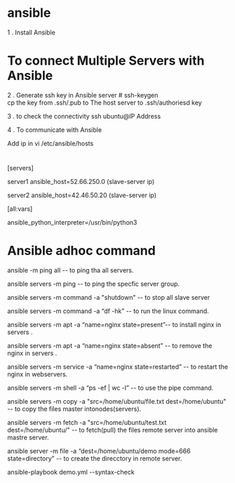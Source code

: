 # ansible


1 . Install Ansible
# To connect Multiple Servers with Ansible
2 . Generate ssh key in Ansible server # ssh-keygen    
cp the key from .ssh/.pub  to The host server to .ssh/authoriesd key

3 . to check the connectivity    ssh ubuntu@IP Address

4 . To communicate with Ansible

Add ip in vi /etc/ansible/hosts
# 
[servers]

server1 ansible_host=52.66.250.0 (slave-server ip)

server2 ansible_host=42.46.50.20 (slave-server  ip)

[all:vars]

ansible_python_interpreter=/usr/bin/python3

# Ansible adhoc command

ansible -m ping all                     -- to ping tha all servers.

ansible servers -m ping                 -- to ping the specfic server group.

ansible servers -m command -a "shutdown"  -- to stop all slave server

ansible servers -m command -a “df -hk”    -- to run the linux command.

ansible servers -m apt -a “name=nginx state=present”-- to install nginx in servers .

ansible servers -m apt -a “name=nginx state=absent” --  to remove the nginx in servers .

ansible servers -m service -a “name=nginx state=restarted”   --  to restart the nginx in webservers.

ansible servers -m shell -a “ps -ef | wc -l”   --   to  use the  pipe command.

ansible servers -m copy -a "src=/home/ubuntu/file.txt dest=/home/ubuntu"    --  to copy the files master intonodes(servers).

ansible servers -m fetch -a "src=/home/ubuntu/test.txt dest=/home/ubuntu/"  --  to fetch(pull)  the files remote server into ansible mastre server.

ansible server -m file -a  “dest=/home/ubuntu/demo mode=666 state=directory” -- to create the direcctory in remote server.

ansible-playbook demo.yml  --syntax-check

